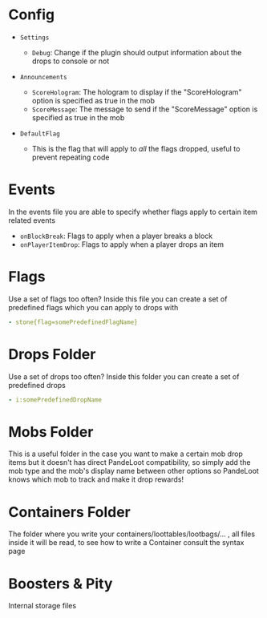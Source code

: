 # Config
* ``Settings``

  * ``Debug``: Change if the plugin should output information about the drops to console or not

* ``Announcements``

  * ``ScoreHologram``: The hologram to display if the "ScoreHologram" option is specified as true in the mob
  * ``ScoreMessage``: The message to send if the "ScoreMessage" option is specified as true in the mob

* ``DefaultFlag``
  * This is the flag that will apply to *all* the flags dropped, useful to prevent repeating code

# Events
In the events file you are able to specify whether flags apply to certain item related events

  * ``onBlockBreak``: Flags to apply when a player breaks a block
  * ``onPlayerItemDrop``: Flags to apply when a player drops an item

# Flags
Use a set of flags too often? Inside this file you can create a set of predefined flags which you can apply to drops with
```yml
- stone{flag=somePredefinedFlagName}
```

# Drops Folder
Use a set of drops too often? Inside this folder you can create a set of predefined drops
```yml
- i:somePredefinedDropName
```

# Mobs Folder
This is a useful folder in the case you want to make a certain mob drop items but it doesn't has direct PandeLoot compatibility, so simply add the mob type and the mob's display name between other options so PandeLoot knows which mob to track and make it drop rewards!

# Containers Folder
The folder where you write your containers/loottables/lootbags/... , all files inside it will be read, to see how to write a Container consult the syntax page

# Boosters & Pity
Internal storage files